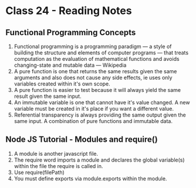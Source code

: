 # Class 24 - Reading Notes

## Functional Programming Concepts

1. Functional programming is a programming paradigm — a style of building the structure and elements of computer programs — that treats computation as the evaluation of mathematical functions and avoids changing-state and mutable data — Wikipedia
2. A pure function is one that returns the same results given the same arguments and also does not cause any side effects, ie uses only variables created within it's own scope.
3. A pure function is easier to test because it will always yield the same result given the same input.
4. An immutable variable is one that cannot have it's value changed. A new variable must be created in it's place if you want a different value.
5. Referential transparency is always providing the same output given the same input. A combination of pure functions and immutable data.

## Node JS Tutorial - Modules and require()

1. A module is another javascript file.
2. The require word imports a module and declares the global variable(s) within the file the require is called in.
3. Use require(filePath)
4. You must define exports via module.exports within the module.
